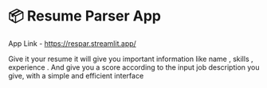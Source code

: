 # 📦 Resume Parser App  

App Link - https://respar.streamlit.app/

Give it your resume it will give you important information like name , skills , experience . And give you a score according to the input job description you give, with a simple and efficient interface
